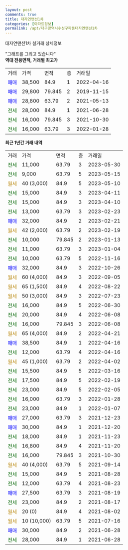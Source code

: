 ```yaml
---
layout: post
comments: true
title: 대자연맨션1차
categories: [아파트정보]
permalink: /apt/대구광역시수성구파동대자연맨션1차
---
```


대자연맨션1차 실거래 상세정보

<script type="text/javascript">
  google.charts.load('current', {'packages':['line', 'corechart']});
  google.charts.setOnLoadCallback(drawChart);

  function drawChart() {
    var data = new google.visualization.DataTable();
    data.addColumn('date', '거래일');
    data.addColumn('number', "매매");
    data.addColumn('number', "전세");
    data.addColumn('number', "전매");

    data.addRows([[new Date(Date.parse("2023-05-30")), null, 11000, null], [new Date(Date.parse("2023-05-15")), null, 9000, null], [new Date(Date.parse("2023-05-10")), null, null, null], [new Date(Date.parse("2023-04-11")), null, 15000, null], [new Date(Date.parse("2023-04-10")), null, 15000, null], [new Date(Date.parse("2023-02-23")), null, 13000, null], [new Date(Date.parse("2023-02-21")), 32000, null, null], [new Date(Date.parse("2023-02-19")), null, null, null], [new Date(Date.parse("2023-01-13")), null, 10000, null], [new Date(Date.parse("2023-01-04")), null, 11000, null], [new Date(Date.parse("2022-11-16")), null, 10000, null], [new Date(Date.parse("2022-10-26")), 32000, null, null], [new Date(Date.parse("2022-09-05")), null, null, null], [new Date(Date.parse("2022-08-22")), null, null, null], [new Date(Date.parse("2022-07-23")), null, null, null], [new Date(Date.parse("2022-06-30")), null, 16000, null], [new Date(Date.parse("2022-06-08")), null, 20000, null], [new Date(Date.parse("2022-06-08")), null, 16000, null], [new Date(Date.parse("2022-04-21")), null, null, null], [new Date(Date.parse("2022-04-16")), 38500, null, null], [new Date(Date.parse("2022-04-16")), null, 12000, null], [new Date(Date.parse("2022-04-02")), null, null, null], [new Date(Date.parse("2022-03-16")), null, 15500, null], [new Date(Date.parse("2022-02-19")), null, 17500, null], [new Date(Date.parse("2022-02-05")), null, 23000, null], [new Date(Date.parse("2022-01-28")), null, 16000, null], [new Date(Date.parse("2022-01-07")), null, 23000, null], [new Date(Date.parse("2021-12-23")), 27000, null, null], [new Date(Date.parse("2021-12-20")), 30000, null, null], [new Date(Date.parse("2021-11-23")), null, 18000, null], [new Date(Date.parse("2021-11-20")), null, 16800, null], [new Date(Date.parse("2021-10-30")), null, 16000, null], [new Date(Date.parse("2021-09-14")), null, null, null], [new Date(Date.parse("2021-08-28")), null, 15000, null], [new Date(Date.parse("2021-08-23")), null, 12000, null], [new Date(Date.parse("2021-08-19")), 27500, null, null], [new Date(Date.parse("2021-08-17")), null, 23000, null], [new Date(Date.parse("2021-08-02")), null, null, null], [new Date(Date.parse("2021-07-16")), null, null, null], [new Date(Date.parse("2021-06-28")), 30000, null, null], [new Date(Date.parse("2021-06-28")), null, 28000, null]]);

    var options = {
      hAxis: {
        format: 'yyyy/MM/dd'
      },    
      lineWidth: 0,
      pointsVisible: true,    
      title: '최근 1년간 유형별 실거래가 분포',
      legend: { position: 'bottom' }
    };

    var formatter = new google.visualization.NumberFormat({pattern:'###,###'} );
    formatter.format(data, 1);
    formatter.format(data, 2);
    
    setTimeout(function() {
        var chart = new google.visualization.LineChart(document.getElementById('columnchart_material'));
        chart.draw(data, (options));
        document.getElementById('loading').style.display = 'none';
    }, 200);
  }
</script>


<div id="loading" style="z-index:20; display: block; margin-left: 0px">"그래프를 그리고 있습니다"</div>
<div id="columnchart_material" style="width: 95%; margin-left: 0px; display: block"></div>
<!-- contents start -->
<b>역대 전용면적, 거래별 최고가</b>
<table class="sortable">
    <tr>
      <td>거래</td>
      <td>가격</td>
      <td>면적</td>
      <td>층</td>
      <td>거래일</td>
    </tr>
        <tr>
          <td><a style="color: blue">매매</a></td>
          <td>38,500</td>
          <td>84.9</td>
          <td>1</td>
          <td>2022-04-16</td>
        </tr>            <tr>
          <td><a style="color: blue">매매</a></td>
          <td>29,800</td>
          <td>79.845</td>
          <td>2</td>
          <td>2019-11-15</td>
        </tr>            <tr>
          <td><a style="color: blue">매매</a></td>
          <td>28,800</td>
          <td>63.79</td>
          <td>2</td>
          <td>2021-05-13</td>
        </tr>        
        <tr>
              <td><a style="color: darkgreen">전세</a></td>
              <td>28,000</td>
              <td>84.9</td>
              <td>1</td>
              <td>2021-06-28</td>
            </tr>            <tr>
              <td><a style="color: darkgreen">전세</a></td>
              <td>16,000</td>
              <td>79.845</td>
              <td>3</td>
              <td>2021-10-30</td>
            </tr>            <tr>
              <td><a style="color: darkgreen">전세</a></td>
              <td>16,000</td>
              <td>63.79</td>
              <td>3</td>
              <td>2022-01-28</td>
            </tr>        
    
</table>

<b>최근 1년간 거래 내역</b>

<table class="sortable">
    <tr>
      <td>거래</td>
      <td>가격</td>
      <td>면적</td>
      <td>층</td>
      <td>거래일</td>
    </tr>
    <tr>
      <td><a style="color: darkgreen">전세</a></td>
      <td>11,000</td>
      <td>63.79</td>
      <td>3</td>
      <td>2023-05-30</td>
    </tr>          <tr>
      <td><a style="color: darkgreen">전세</a></td>
      <td>9,000</td>
      <td>63.79</td>
      <td>5</td>
      <td>2023-05-15</td>
    </tr>          <tr>
      <td><a style="color: darkgoldenrod">월세</a></td>
      <td>40 (3,000)</td>
      <td>84.9</td>
      <td>5</td>
      <td>2023-05-10</td>
    </tr>          <tr>
      <td><a style="color: darkgreen">전세</a></td>
      <td>15,000</td>
      <td>84.9</td>
      <td>3</td>
      <td>2023-04-11</td>
    </tr>          <tr>
      <td><a style="color: darkgreen">전세</a></td>
      <td>15,000</td>
      <td>84.9</td>
      <td>3</td>
      <td>2023-04-10</td>
    </tr>          <tr>
      <td><a style="color: darkgreen">전세</a></td>
      <td>13,000</td>
      <td>63.79</td>
      <td>3</td>
      <td>2023-02-23</td>
    </tr>          <tr>
      <td><a style="color: blue">매매</a></td>
      <td>32,000</td>
      <td>84.9</td>
      <td>2</td>
      <td>2023-02-21</td>
    </tr>          <tr>
      <td><a style="color: darkgoldenrod">월세</a></td>
      <td>42 (2,000)</td>
      <td>63.79</td>
      <td>2</td>
      <td>2023-02-19</td>
    </tr>          <tr>
      <td><a style="color: darkgreen">전세</a></td>
      <td>10,000</td>
      <td>79.845</td>
      <td>2</td>
      <td>2023-01-13</td>
    </tr>          <tr>
      <td><a style="color: darkgreen">전세</a></td>
      <td>11,000</td>
      <td>63.79</td>
      <td>3</td>
      <td>2023-01-04</td>
    </tr>          <tr>
      <td><a style="color: darkgreen">전세</a></td>
      <td>10,000</td>
      <td>63.79</td>
      <td>5</td>
      <td>2022-11-16</td>
    </tr>          <tr>
      <td><a style="color: blue">매매</a></td>
      <td>32,000</td>
      <td>84.9</td>
      <td>3</td>
      <td>2022-10-26</td>
    </tr>          <tr>
      <td><a style="color: darkgoldenrod">월세</a></td>
      <td>60 (4,000)</td>
      <td>84.9</td>
      <td>3</td>
      <td>2022-09-05</td>
    </tr>          <tr>
      <td><a style="color: darkgoldenrod">월세</a></td>
      <td>65 (1,500)</td>
      <td>84.9</td>
      <td>4</td>
      <td>2022-08-22</td>
    </tr>          <tr>
      <td><a style="color: darkgoldenrod">월세</a></td>
      <td>50 (3,000)</td>
      <td>84.9</td>
      <td>3</td>
      <td>2022-07-23</td>
    </tr>          <tr>
      <td><a style="color: darkgreen">전세</a></td>
      <td>16,000</td>
      <td>84.9</td>
      <td>5</td>
      <td>2022-06-30</td>
    </tr>          <tr>
      <td><a style="color: darkgreen">전세</a></td>
      <td>20,000</td>
      <td>84.9</td>
      <td>4</td>
      <td>2022-06-08</td>
    </tr>          <tr>
      <td><a style="color: darkgreen">전세</a></td>
      <td>16,000</td>
      <td>79.845</td>
      <td>3</td>
      <td>2022-06-08</td>
    </tr>          <tr>
      <td><a style="color: darkgoldenrod">월세</a></td>
      <td>65 (4,000)</td>
      <td>84.9</td>
      <td>2</td>
      <td>2022-04-21</td>
    </tr>          <tr>
      <td><a style="color: blue">매매</a></td>
      <td>38,500</td>
      <td>84.9</td>
      <td>1</td>
      <td>2022-04-16</td>
    </tr>          <tr>
      <td><a style="color: darkgreen">전세</a></td>
      <td>12,000</td>
      <td>63.79</td>
      <td>4</td>
      <td>2022-04-16</td>
    </tr>          <tr>
      <td><a style="color: darkgoldenrod">월세</a></td>
      <td>45 (1,000)</td>
      <td>63.79</td>
      <td>2</td>
      <td>2022-04-02</td>
    </tr>          <tr>
      <td><a style="color: darkgreen">전세</a></td>
      <td>15,500</td>
      <td>84.9</td>
      <td>5</td>
      <td>2022-03-16</td>
    </tr>          <tr>
      <td><a style="color: darkgreen">전세</a></td>
      <td>17,500</td>
      <td>84.9</td>
      <td>5</td>
      <td>2022-02-19</td>
    </tr>          <tr>
      <td><a style="color: darkgreen">전세</a></td>
      <td>23,000</td>
      <td>84.9</td>
      <td>5</td>
      <td>2022-02-05</td>
    </tr>          <tr>
      <td><a style="color: darkgreen">전세</a></td>
      <td>16,000</td>
      <td>63.79</td>
      <td>3</td>
      <td>2022-01-28</td>
    </tr>          <tr>
      <td><a style="color: darkgreen">전세</a></td>
      <td>23,000</td>
      <td>84.9</td>
      <td>1</td>
      <td>2022-01-07</td>
    </tr>          <tr>
      <td><a style="color: blue">매매</a></td>
      <td>27,000</td>
      <td>63.79</td>
      <td>3</td>
      <td>2021-12-23</td>
    </tr>          <tr>
      <td><a style="color: blue">매매</a></td>
      <td>30,000</td>
      <td>84.9</td>
      <td>1</td>
      <td>2021-12-20</td>
    </tr>          <tr>
      <td><a style="color: darkgreen">전세</a></td>
      <td>18,000</td>
      <td>84.9</td>
      <td>1</td>
      <td>2021-11-23</td>
    </tr>          <tr>
      <td><a style="color: darkgreen">전세</a></td>
      <td>16,800</td>
      <td>84.9</td>
      <td>4</td>
      <td>2021-11-20</td>
    </tr>          <tr>
      <td><a style="color: darkgreen">전세</a></td>
      <td>16,000</td>
      <td>79.845</td>
      <td>3</td>
      <td>2021-10-30</td>
    </tr>          <tr>
      <td><a style="color: darkgoldenrod">월세</a></td>
      <td>40 (4,000)</td>
      <td>63.79</td>
      <td>5</td>
      <td>2021-09-14</td>
    </tr>          <tr>
      <td><a style="color: darkgreen">전세</a></td>
      <td>15,000</td>
      <td>84.9</td>
      <td>5</td>
      <td>2021-08-28</td>
    </tr>          <tr>
      <td><a style="color: darkgreen">전세</a></td>
      <td>12,000</td>
      <td>63.79</td>
      <td>4</td>
      <td>2021-08-23</td>
    </tr>          <tr>
      <td><a style="color: blue">매매</a></td>
      <td>27,500</td>
      <td>63.79</td>
      <td>3</td>
      <td>2021-08-19</td>
    </tr>          <tr>
      <td><a style="color: darkgreen">전세</a></td>
      <td>23,000</td>
      <td>84.9</td>
      <td>2</td>
      <td>2021-08-17</td>
    </tr>          <tr>
      <td><a style="color: darkgoldenrod">월세</a></td>
      <td>20 (0)</td>
      <td>84.9</td>
      <td>4</td>
      <td>2021-08-02</td>
    </tr>          <tr>
      <td><a style="color: darkgoldenrod">월세</a></td>
      <td>10 (10,000)</td>
      <td>63.79</td>
      <td>5</td>
      <td>2021-07-16</td>
    </tr>          <tr>
      <td><a style="color: blue">매매</a></td>
      <td>30,000</td>
      <td>84.9</td>
      <td>2</td>
      <td>2021-06-28</td>
    </tr>          <tr>
      <td><a style="color: darkgreen">전세</a></td>
      <td>28,000</td>
      <td>84.9</td>
      <td>1</td>
      <td>2021-06-28</td>
    </tr>      </table>
<!-- contents end -->    

